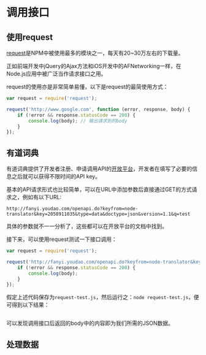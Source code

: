 # 调用接口

## 使用request

[request](https://www.npmjs.com/package/request)是NPM中被使用最多的模块之一，每天有20~30万左右的下载量。

正如前端开发中jQuery的Ajax方法和iOS开发中的AFNetworking一样，在Node.js应用中被广泛当作请求接口之用。

request的使用亦是非常简单易懂，以下是request的最简使用方式：

```js
var request = require('request');

request('http://www.google.com', function (error, response, body) {
    if (!error && response.statusCode == 200) {
        console.log(body); // 输出请求到的body
    }
});
```

## 有道词典

有道词典提供了开发者注册、申请调用API的[开放平台](http://fanyi.youdao.com/openapi)，开发者在填写了必要的信息之后就可以获得不限时间的API key。

基本的API请求形式也比较简单，可以在URL中添加参数后直接通过GET的方式请求之，例如有以下URL:

```
http://fanyi.youdao.com/openapi.do?keyfrom=node-translator&key=2058911035&type=data&doctype=json&version=1.1&q=test
```

具体的参数就不一一分析了，这些都可以在开放平台的文档中找到。

接下来，可以使用request测试一下接口调用：

```js
var request = require('request');

request('http://fanyi.youdao.com/openapi.do?keyfrom=node-translator&key=2058911035&type=data&doctype=json&version=1.1&q=test', function (error, response, body) {
    if (!error && response.statusCode == 200) {
        console.log(body);
    }
});
```

假定上述代码保存为`request-test.js`，然后运行之：`node request-test.js`，便可得到以下结果：

``` {"translation":["测试"],"basic":{"us-phonetic":"tɛst","phonetic":"test","uk-phonetic":"test","explains":["n. 试验；检验","vt. 试验；测试","vi. 试验；测试","n. (Test)人名；(英)特斯特"]},"query":"test","errorCode":0,"web":[{"value":["测试","试验","检验"],"key":"test"},{"value":["测试工程师","测试员","软件测试工程师"],"key":"Test engineer"},{"value":["硬度试验","硬度测试","硬度实验"],"key":"hardness test"}]}
```

可以发现调用接口后返回的body中的内容即为我们所需的JSON数据。

## 处理数据
